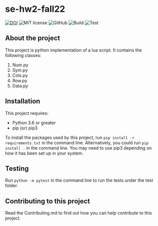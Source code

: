 # se-hw2-fall22

[![DOI](https://zenodo.org/badge/DOI/10.5281/zenodo.7113804.svg)](https://doi.org/10.5281/zenodo.7113804)
![MIT license](https://img.shields.io/badge/License-MIT-green.svg)
![GitHub](https://img.shields.io/badge/Language-Python-blue.svg)
![Build](https://github.com/ekanshsinghal/se-hw2-fall22/actions/workflows/build.yml/badge.svg)
![Test](https://github.com/ekanshsinghal/se-hw2-fall22/actions/workflows/test.yml/badge.svg)

## About the project

This project is python implementation of a lua script. It contains the following classes:
1. Num.py
2. Sym.py
3. Cols.py
4. Row.py
5. Data.py

## Installation
This project requires:
 - Python 3.6 or greater
 - pip (or) pip3
 
 To install the packages used by this project, run ```pip install -r requirements.txt``` in the command line. Alternatively, you could run ```pip install .``` in the command line. You may need to use pip3 depending on how it has been set up in your system.

## Testing
Run ```python -m pytest``` in the command line to run the tests under the test folder.

## Contributing to this project
Read the Contributing.md to find out how you can help contribute to this project.





